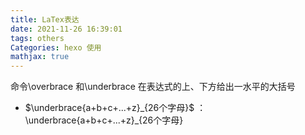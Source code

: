 ```yaml
---
title: LaTex表达
date: 2021-11-26 16:39:01
tags: others
Categories: hexo 使用
mathjax: true
---
```

命令\\overbrace 和\\underbrace 在表达式的上、下方给出一水平的大括号  

- $\underbrace{a+b+c+...+z}_{26个字母}$ ：\\underbrace{a+b+c+...+z}_{26个字母}